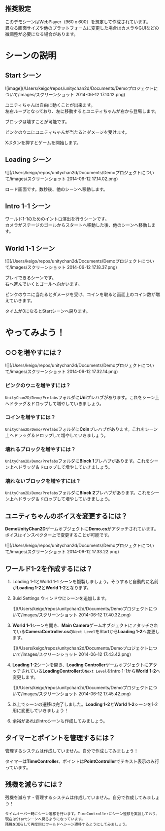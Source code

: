 
## 推奨設定

このデモシーンはWebPlayer（960 x 600）を想定して作成されています。<br>
異なる画面サイズや他のプラットフォームに変更した場合はカメラやGUIなどの微調整が必要になる場合があります。



# シーンの説明

## Start シーン

![image](/Users/keigo/repos/unitychan2d/Documents/Demoプロジェクトについて/images/スクリーンショット 2014-06-12 17.10.12.png)

ユニティちゃんは自由に動くことが出来ます。<br>
左右ループとなっており、左に移動するとユニティちゃんが右から登場します。

ブロックは壊すことが可能です。

ピンクのウニにユニティちゃんが当たるとダメージを受けます。

Xボタンを押すとゲームを開始します。

<div style="page-break-before: always;"></div>

## Loading シーン

![](/Users/keigo/repos/unitychan2d/Documents/Demoプロジェクトについて/images/スクリーンショット 2014-06-12 17.14.02.png)

ロード画面です。数秒後、他のシーンへ移動します。

<div style="page-break-before: always;"></div>

## Intro 1-1 シーン

ワールド1-1のためのイントロ演出を行うシーンです。<br>
カメラがステージのゴールからスタートへ移動した後、他のシーンへ移動します。

## World 1-1 シーン

![](/Users/keigo/repos/unitychan2d/Documents/Demoプロジェクトについて/images/スクリーンショット 2014-06-12 17.18.37.png)

プレイできるシーンです。<br>
右へ進んでいくとゴールへ向かいます。

ピンクのウニに当たるとダメージを受け、コインを取ると画面上のコイン数が増えていきます。

タイムが0になるとStartシーンへ戻ります。

<div style="page-break-before: always;"></div>

# やってみよう！

## ○○を増やすには？

![](/Users/keigo/repos/unitychan2d/Documents/Demoプロジェクトについて/images/スクリーンショット 2014-06-12 17.32.14.png)

### ピンクのウニを増やすには？

`UnityChan2D/Demo/Prefabs`フォルダに**Uni**プレハブがあります。これをシーン上へドラッグ＆ドロップして増やしていきましょう。

### コインを増やすには？

`UnityChan2D/Demo/Prefabs`フォルダに**Coin**プレハブがあります。これをシーン上へドラッグ＆ドロップして増やしていきましょう。

<div style="page-break-before: always;"></div>

### 壊れるブロックを増やすには？

`UnityChan2D/Demo/Prefabs`フォルダに**Block 1**プレハブがあります。これをシーン上へドラッグ＆ドロップして増やしていきましょう。

### 壊れないブロックを増やすには？

`UnityChan2D/Demo/Prefabs`フォルダに**Block 2**プレハブがあります。これをシーン上へドラッグ＆ドロップして増やしていきましょう。

## ユニティちゃんのボイスを変更するには？

**DemoUnityChan2D**ゲームオブジェクトに**Demo.cs**がアタッチされています。<br>
ボイスはインスペクター上で変更することが可能です。

![](/Users/keigo/repos/unitychan2d/Documents/Demoプロジェクトについて/images/スクリーンショット 2014-06-12 17.33.22.png)

<div style="page-break-before: always;"></div>

## ワールド1-2を作成するには？

1. Loading 1-1とWorld 1-1 シーンを複製しましょう。そうすると自動的に名前が**Loading 1-2**と**World 1-2**となります。
2. Buid Settings ウィンドウにシーンを追加します。
	
	![](/Users/keigo/repos/unitychan2d/Documents/Demoプロジェクトについて/images/スクリーンショット 2014-06-12 17.40.32.png)
3. **World 1-1**シーンを開き、**Main Camera**ゲームオブジェクトにアタッチされている**CameraController.cs**の`Next Level`をStartから**Loading 1-2**へ変更します。

	![](/Users/keigo/repos/unitychan2d/Documents/Demoプロジェクトについて/images/スクリーンショット 2014-06-12 17.43.42.png)
4. **Loading 1-2**シーンを開き、**Loading Controller**ゲームオブジェクトにアタッチされている**LoadingController**の`Next Level`をIntro 1-1から**World 1-2**へ変更します。

	![](/Users/keigo/repos/unitychan2d/Documents/Demoプロジェクトについて/images/スクリーンショット 2014-06-12 17.45.42.png)
5. 以上でシーンの遷移は完了しました。**Loading 1-2**と**World 1-2**シーンを1-2用に変更していきましょう！
6. 余裕があればIntroシーンも作成してみましょう。

## タイマーとポイントを管理するには？

管理するシステムは作成していません。自分で作成してみましょう！

タイマーは**TimeController**、ポイントは**PointController**でテキスト表示のみ行っています。

## 残機を減らすには？

残機を減らす・管理するシステムは作成していません。自分で作成してみましょう！

```
タイムオーバー時にシーン遷移を行います。TimeControllerにシーン遷移を実装しており、現在はStartシーンへ戻るようになっています。
残機を減らして再度同じワールドへシーン遷移するようにしてみましょう。
```